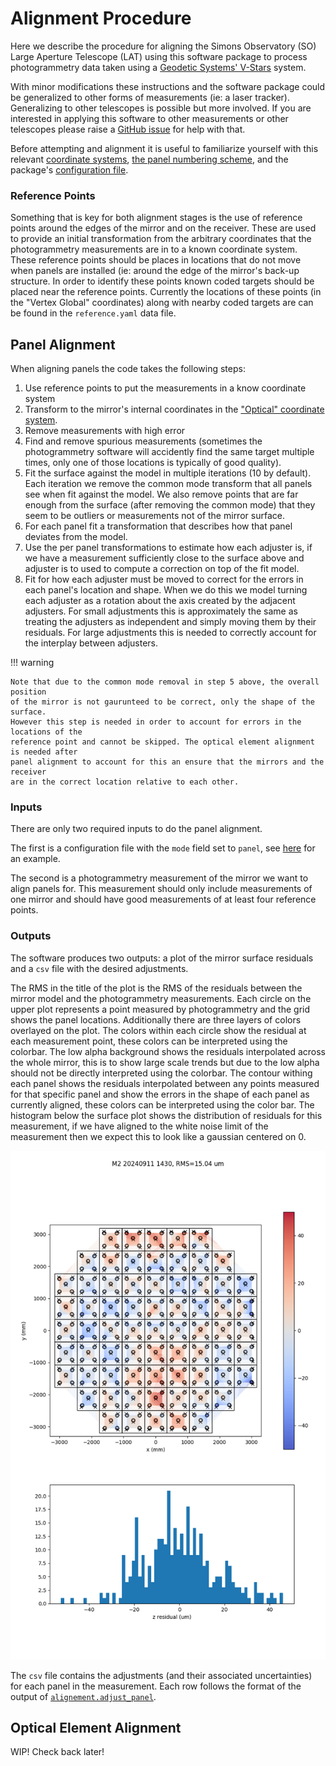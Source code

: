 # Alignment Procedure

Here we describe the procedure for aligning the Simons Observatory (SO)
Large Aperture Telescope (LAT) using this software package to process
photogrammetry data taken using a [Geodetic Systems' V-Stars](https://www.geodetic.com/v-stars/) system.

With minor modifications these instructions and the software package could be generalized to other forms
of measurements (ie: a laser tracker). Generalizing to other telescopes is possible but more involved.
If you are interested in applying this software to other measurements or other telescopes please raise a
[GitHub issue](https://github.com/simonsobs/LAT_Alignment/issues) for help with that.

Before attempting and alignment it is useful to familiarize yourself with this relevant
[coordinate systems](https://simonsobs.github.io/LAT_Alignment/latest/coordinate_systems/),
[the panel numbering scheme](https://simonsobs.github.io/LAT_Alignment/latest/panel_numbers/),
and the package's [configuration file](https://simonsobs.github.io/LAT_Alignment/latest/config_file/).

### Reference Points

Something that is key for both alignment stages is the use of reference points
around the edges of the mirror and on the receiver.
These are used to provide an initial transformation from the arbitrary coordinates
that the photogrammetry measurements are in to a known coordinate system.
These reference points should be places in locations that do not move when panels are
installed (ie: around the edge of the mirror's back-up structure.
In order to identify these points known coded targets should be placed near the reference points.
Currently the locations of these points (in the "Vertex Global" coordinates) along with nearby
coded targets are can be found in the `reference.yaml` data file.

## Panel Alignment

When aligning panels the code takes the following steps:

1. Use reference points to put the measurements in a know coordinate system
2. Transform to the mirror's internal coordinates in the ["Optical" coordinate system](https://simonsobs.github.io/LAT_Alignment/latest/coordinate_systems/#optical-coordinate-systems).
3. Remove measurements with high error
4. Find and remove spurious measurements (sometimes the photogrammetry software will accidently find the same target multiple times, only one of those locations is typically of good quality).
5. Fit the surface against the model in multiple iterations (10 by default). Each iteration we remove the common mode transform that all panels see when fit against the model. We also remove points that are far enough from the surface (after removing the common mode) that they seem to be outliers or measurements not of the mirror surface.
6. For each panel fit a transformation that describes how that panel deviates from the model.
7. Use the per panel transformations to estimate how each adjuster is, if we have a measurement sufficiently close to the surface above and adjuster is to used to compute a correction on top of the fit model.
8. Fit for how each adjuster must be moved to correct for the errors in each panel's location and shape. When we do this we model turning each adjuster as a rotation about the axis created by the adjacent adjusters. For small adjustments this is approximately the same as treating the adjusters as independent and simply moving them by their residuals. For large adjustments this is needed to correctly account for the interplay between adjusters.

!!! warning

    Note that due to the common mode removal in step 5 above, the overall position
    of the mirror is not gaurunteed to be correct, only the shape of the surface.
    However this step is needed in order to account for errors in the locations of the
    reference point and cannot be skipped. The optical element alignment is needed after
    panel alignment to account for this an ensure that the mirrors and the receiver
    are in the correct location relative to each other.

### Inputs

There are only two required inputs to do the panel alignment.

The first is a configuration file with the `mode` field set to `panel`,
see [here](https://simonsobs.github.io/LAT_Alignment/latest/config_file/#panel-alignment)
for an example.

The second is a photogrammetry measurement of the mirror we want to align panels for.
This measurement should only include measurements of one mirror and should have good
measurements of at least four reference points.

### Outputs

The software produces two outputs: a plot of the mirror surface residuals and a `csv` file with the desired adjustments.

The RMS in the title of the plot is the RMS of the residuals between the mirror model and
the photogrammetry measurements. Each circle on the upper plot represents a point
measured by photogrammetry and the grid shows the panel locations.
Additionally there are three layers of colors overlayed on the plot.
The colors within each circle show the residual at each measurement point,
these colors can be interpreted using the colorbar.
The low alpha background shows the residuals interpolated across the whole mirror,
this is to show large scale trends but due to the low alpha should not be directly
interpreted using the colorbar.
The contour withing each panel shows the residuals interpolated between any points measured
for that specific panel and show the errors in the shape of each panel as currently aligned,
these colors can be interpreted using the color bar.
The histogram below the surface plot shows the distribution of residuals for this measurement,
if we have aligned to the white noise limit of the measurement then we expect this to look
like a gaussian centered on 0.

![Example surface residual plot](./imgs/M2_20240911_1430.png)

The `csv` file contains the adjustments (and their associated uncertainties) for each panel
in the measurement. Each row follows the format of the output of
[`alignement.adjust_panel`](https://simonsobs.github.io/LAT_Alignment/latest/reference/alignment/#lat_alignment.alignment.adjust_panel).

## Optical Element Alignment

WIP! Check back later!
